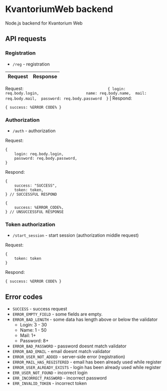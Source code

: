 # KvantoriumWeb backend
Node.js backend for Kvantorium Web

## API requests
### Registration
* ```/reg``` - registration

Request                                 | Response
--------------------------------------- | --------------------------------------
Request:                         ```                                    
{ login:                               
    req.body.login,                    
    name: req.body.name, 
    mail: req.body.mail, 
    password: req.body.password 
}```
|
Respond:
```
{ success: %ERROR CODE% }
```
### Authorization
* ```/auth``` - authorization

Request:
```
{
    login: req.body.login,
    password: req.body.password,
}
```
Respond:
```
{
    success: "SUCCESS",
    token: token,
} // SUCCESSFUL RESPOND

{
    success: %ERROR_CODE%,
} // UNSUCCESSFUL RESPONSE
```
### Token authorization
* ```/start_session``` - start session (authorization middle request)

Request:
```
{
    token: token
}
```
Respond:
```
{ success: %ERROR CODE% }
```
## Error codes
* ```SUCCESS``` - success request
* ```ERROR_EMPTY_FIELD``` - some fields are empty.
* ```ERROR_BAD_LENGTH``` - some data has length above or below the validator
  * Login: 3 - 30
  * Name: 1 - 50
  * Mail: 1+
  * Password: 8+
* ```ERROR_BAD_PASSWORD``` - password doesnt match validator
* ```ERROR_BAD_EMAIL``` - email doesnt match validator
* ```ERROR_USER_NOT_ADDED``` - server-side error (registration)
* ```ERROR_MAIL_HAS_REGISTERED``` - email has been already used while register
* ```ERROR_USER_ALREADY_EXISTS``` - login has been already used while register
* ```ERR_USER_NOT_FOUND``` - incorrect login
* ```ERR_INCORRECT_PASSWORD``` - incorrect password
* ```ERR_INVALID_TOKEN``` - incorrect token
